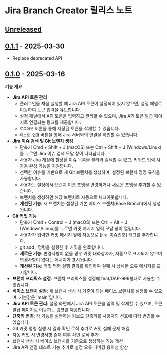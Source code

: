 # Jira Branch Creator 릴리스 노트

## [Unreleased]

## [0.1.1] - 2025-03-30

- Replace deprecated API

## [0.1.0] - 2025-03-16

**기능 개요**

- **Jira API 토큰 관리**
   - 플러그인을 처음 실행할 때 Jira API 토큰이 설정되어 있지 않으면, 설정 패널로 이동하여 토큰 입력을 유도합니다.
   - 설정 패널에서 API 토큰을 입력하고 관리할 수 있으며, Jira API 토큰 발급 페이지로 연결되는 링크를 제공합니다.
   - `로그아웃` 버튼을 통해 저장된 토큰을 삭제할 수 있습니다.
   - `테스트 연결` 버튼을 통해 Jira 서버와의 연결을 확인할 수 있습니다.
- **Jira 이슈 검색 및 Git 브랜치 생성**
   - 단축키 Cmd + Shift + J (macOS) 또는 Ctrl + Shift + J (Windows/Linux)를 누르면 Jira 이슈 검색 모달 창이 나타납니다.
   - 사용자 Jira 계정에 할당된 이슈 목록을 불러와 검색할 수 있고, 키워드 입력 시 자동 완성 기능을 지원합니다.
   - 선택한 이슈를 기반으로 새 Git 브랜치를 생성하며, 설정된 브랜치 명명 규칙을 사용합니다.
   - 사용자는 설정에서 브랜치 이름 포맷을 변경하거나 새로운 포맷을 추가할 수 있습니다.
   - 브랜치를 생성하면 해당 브랜치로 자동으로 체크아웃합니다.
   - **개선된 기능**: 새 브랜치는 설정된 기본 베이스 브랜치(Base Branch)에서 생성됩니다.
- **Git 커밋 기능**
   - 단축키 Cmd + Control + J (macOS) 또는 Ctrl + Alt + J (Windows/Linux)를 누르면 커밋 메시지 입력 모달 창이 열립니다.
   - 사용자가 입력한 커밋 메시지 앞에 자동으로 [jira-이슈번호] 태그를 추가합니다.
   - git add . 명령을 실행한 후 커밋을 완료합니다.
   - **새로운 기능**: 변경사항이 없을 경우 커밋 대화상자가, 자동으로 표시되지 않으며 변경사항이 없다는 메시지가 표시됩니다.
   - **개선된 기능**: 커밋 명령 실행 결과를 확인하여 실패 시 상세한 오류 메시지를 표시합니다.
- **브랜치 프리픽스 설정**: 브랜치 프리픽스를 설정해 feat/DAP-999형태로 사용할 수 있습니다.
- **베이스 브랜치 설정**: 새 브랜치 생성 시 기준이 되는 베이스 브랜치를 설정할 수 있으며, 기본값은 'main'입니다.
- **Jira API 토큰 관리**: 설정 화면에서 Jira API 토큰을 입력 및 삭제할 수 있으며, 토큰 발급 페이지로 이동하는 링크를 제공합니다.
- **단축키 변경**: 각 기능을 실행하는 키보드 단축키를 사용자의 선호에 따라 변경할 수 있습니다.
- Git 커밋 명령 실행 시 결과 확인 로직 추가로 커밋 실패 문제 해결
- 자동 커밋 시 변경사항 존재 여부 확인 로직 추가
- 브랜치 생성 시 베이스 브랜치를 기준으로 생성하는 기능 개선
- Jira API 연결 테스트 기능 추가로 설정 오류 디버깅 용이성 향상

[Unreleased]: https://github.com/joswlv/jira-branch-creator/compare/v0.1.1...HEAD
[0.1.1]: https://github.com/joswlv/jira-branch-creator/compare/v0.1.0...v0.1.1
[0.1.0]: https://github.com/joswlv/jira-branch-creator/commits/v0.1.0
